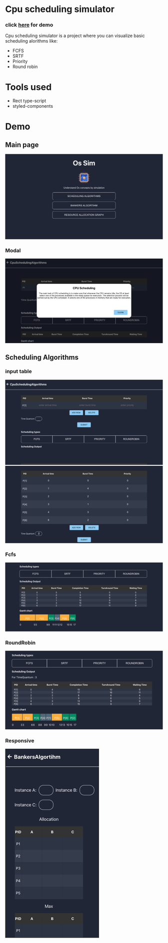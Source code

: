 # Cpu scheduling simulator

### click [here](https://os-sim.netlify.app/) for demo

Cpu scheduling simulator is a project where you can visualize basic scheduling alorithms like:

- FCFS
- SRTF
- Priority
- Round robin


# Tools used
- Rect type-script
- styled-components

# Demo
## Main page
![Alt text](./Output/startPage.png)

### Modal
![Alt text](./Output/Modal.png)

## Scheduling Algorithms
### input table 
![Alt text](./Output/input1.png)
![Alt text](./Output/Input.png)
### Fcfs
![Alt text](./Output/Fcfs.png)
### RoundRobin
![Alt text](./Output/roundrobin.png)

### Responsive
![Alt text](./Output/Mobile.png)


